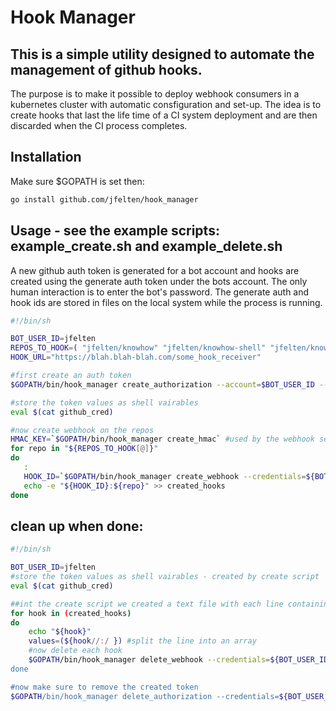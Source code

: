 # Hook Manager

## This is a simple utility designed to automate the management of github hooks. 

The purpose is to make it possible to deploy webhook consumers in a kubernetes cluster with automatic consfiguration and set-up.
The idea is to create hooks that last the life time of a CI system deployment and are then discarded when the CI process completes.

## Installation

Make sure $GOPATH is set then:  

```bash
go install github.com/jfelten/hook_manager
```

## Usage - see the example scripts: example_create.sh and example_delete.sh

A new github auth token is generated for a bot account and hooks are created using the generate auth token under the bots account.  The only human interaction is to enter the bot's password.  The generate auth and hook ids are stored in files on the local system while the process is running.

```bash
#!/bin/sh

BOT_USER_ID=jfelten
REPOS_TO_HOOK=( "jfelten/knowhow" "jfelten/knowhow-shell" "jfelten/knowhow-server" "jfelten/knowhow-agent" )
HOOK_URL="https://blah.blah-blah.com/some_hook_receiver"

#first create an auth token
$GOPATH/bin/hook_manager create_authorization --account=$BOT_USER_ID --note="my bot hook cred"

#store the token values as shell vairables
eval $(cat github_cred)

#now create webhook on the repos
HMAC_KEY=`$GOPATH/bin/hook_manager create_hmac` #used by the webhook security
for repo in "${REPOS_TO_HOOK[@]}"
do
   : 
   HOOK_ID=`$GOPATH/bin/hook_manager create_webhook --credentials=${BOT_USER_ID}:${GITHUB_AUTH_TOKEN} --url=${HOOK_URL} --repo=${repo}`
   echo -e "${HOOK_ID}:${repo}" >> created_hooks
done
```

## clean up when done:

```bash
#!/bin/sh

BOT_USER_ID=jfelten
#store the token values as shell vairables - created by create script
eval $(cat github_cred)

##int the create script we created a text file with each line containing <HOOK_ID>:<REPO>
for hook in (created_hooks)
do
    echo "${hook}"
    values=(${hook//:/ }) #split the line into an array
    #now delete each hook
    $GOPATH/bin/hook_manager delete_webhook --credentials=${BOT_USER_ID}:${GITHUB_AUTH_TOKEN} --id=${values[0]} --repo=${values[1]}"
done

#now make sure to remove the created token
$GOPATH/bin/hook_manager delete_authorization --credentials=${BOT_USER_ID}:${GITHUB_AUTH_TOKEN} --id=${GITHUB_AUTH_ID}

```
